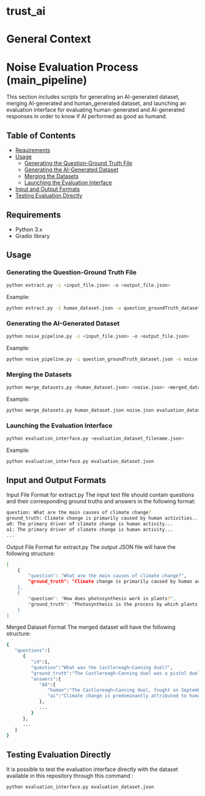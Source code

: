 # trust_ai
# General Context

# Noise Evaluation Process (main_pipeline)
This section includes scripts for generating an AI-generated dataset, merging AI-generated and human_generated dataset, and launching an evaluation interface for evaluating human-generated and AI-generated responses in order to know if AI performed as good as humand.

## Table of Contents
- [Requirements](#requirements)
- [Usage](#usage)
  - [Generating the Question-Ground Truth File](#generating-the-question-ground-truth-file)
  - [Generating the AI-Generated Dataset](#generating-the-ai-generated-dataset)
  - [Merging the Datasets](#merging-the-datasets)
  - [Launching the Evaluation Interface](#launching-the-evaluation-interface)
- [Input and Output Formats](#input-and-output-formats)
- [Testing Evaluation Directly](#testing-evaluation-directly)

## Requirements
- Python 3.x
- Gradio library

## Usage
### Generating the Question-Ground Truth File
```bash
python extract.py -i <input_file.json> -o <output_file.json>
```
Example:
```bash
python extract.py -i human_dataset.json -o question_groundTruth_dataset.json
```
### Generating the AI-Generated Dataset
```bash
python noise_pipeline.py -i <input_file.json> -o <output_file.json>
```
Example:
```bash
python noise_pipeline.py -i question_groundTruth_dataset.json -o noise.json
```
### Merging the Datasets
```bash
python merge_datasets.py <human_dataset.json> <noise.json> <merged_dataset.json>
```
Example:
```bash
python merge_datasets.py human_dataset.json noise.json evaluation_dataset.json
```
### Launching the Evaluation Interface
```bash
python evaluation_interface.py <evaluation_dataset_filename.json>
```
Example:
```bash
python evaluation_interface.py evaluation_dataset.json
```
## Input and Output Formats
Input File Format for extract.py
The input text file should contain questions and their corresponding ground truths and answers in the following format:
```bash
question: What are the main causes of climate change?
ground_truth: Climate change is primarily caused by human activities...
a0: The primary driver of climate change is human activity...
a1: The primary driver of climate change is human activity...
...
```
Output File Format for extract.py
The output JSON file will have the following structure:
```bash
[
    {
        "question": "What are the main causes of climate change?",
        "ground_truth": "Climate change is primarily caused by human activities..."
    },
    {
        "question": "How does photosynthesis work in plants?",
        "ground_truth": "Photosynthesis is the process by which plants convert light energy..."
    }
]
```
Merged Dataset Format
The merged dataset will have the following structure:
```bash
{
   "questions":[
      {
         "id":1,
         "question":"What was the Castlereagh–Canning duel?",
         "ground_truth":"The Castlereagh–Canning duel was a pistol duel...",
         "answers":{
            "A0":{
               "human":"The Castlereagh–Canning duel, fought on September 21, 1809...",
               "ai":"Climate change is predominantly attributed to human actions..."
            },
            ...
         }
      },
      ...
   ]
}
```
## Testing Evaluation Directly
It is possible to test the evaluation interface directly with the dataset available in this repository through this command : 
```bash
python evaluation_interface.py evaluation_dataset.json
```



